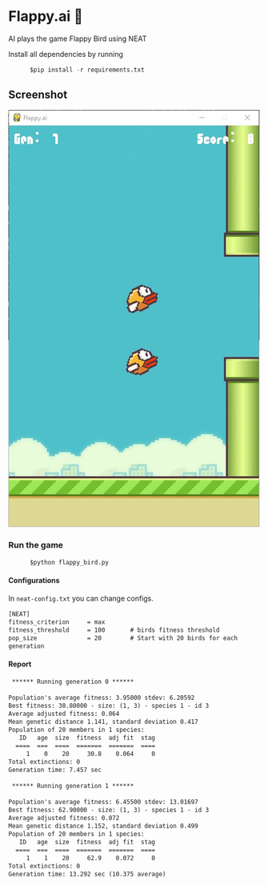 # Flappy.ai 🐤

AI plays the game Flappy Bird using NEAT

Install all dependencies by running
```python
      $pip install -r requirements.txt
```
## Screenshot
![screenshot.jpg](screenshot.jpg)

### Run the game
```python
      $python flappy_bird.py
```
#### Configurations
In `neat-config.txt` you can change configs.
```
[NEAT]
fitness_criterion     = max
fitness_threshold     = 100       # birds fitness threshold
pop_size              = 20        # Start with 20 birds for each generation
```
#### Report
```
 ****** Running generation 0 ******

Population's average fitness: 3.95000 stdev: 6.20592
Best fitness: 30.80000 - size: (1, 3) - species 1 - id 3
Average adjusted fitness: 0.064
Mean genetic distance 1.141, standard deviation 0.417
Population of 20 members in 1 species:
   ID   age  size  fitness  adj fit  stag
  ====  ===  ====  =======  =======  ====
     1    0    20     30.8    0.064     0
Total extinctions: 0
Generation time: 7.457 sec

 ****** Running generation 1 ******

Population's average fitness: 6.45500 stdev: 13.01697
Best fitness: 62.90000 - size: (1, 3) - species 1 - id 3
Average adjusted fitness: 0.072
Mean genetic distance 1.152, standard deviation 0.499
Population of 20 members in 1 species:
   ID   age  size  fitness  adj fit  stag
  ====  ===  ====  =======  =======  ====
     1    1    20     62.9    0.072     0
Total extinctions: 0
Generation time: 13.292 sec (10.375 average)
```
